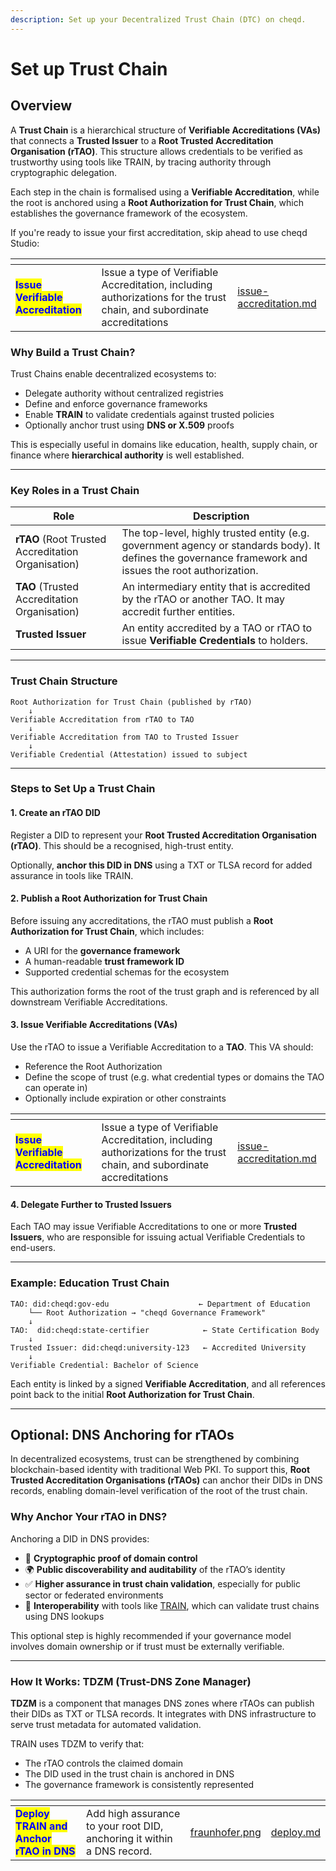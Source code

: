 ```yaml
---
description: Set up your Decentralized Trust Chain (DTC) on cheqd.
---
```


# Set up Trust Chain

## Overview

A **Trust Chain** is a hierarchical structure of **Verifiable Accreditations (VAs)** that connects a **Trusted Issuer** to a **Root Trusted Accreditation Organisation (rTAO)**. This structure allows credentials to be verified as trustworthy using tools like TRAIN, by tracing authority through cryptographic delegation.

Each step in the chain is formalised using a **Verifiable Accreditation**, while the root is anchored using a **Root Authorization for Trust Chain**, which establishes the governance framework of the ecosystem.

If you're ready to issue your first accreditation, skip ahead to use cheqd Studio:

<table data-card-size="large" data-view="cards"><thead><tr><th></th><th></th><th data-hidden data-card-target data-type="content-ref"></th></tr></thead><tbody><tr><td><mark style="color:blue;"><strong>Issue Verifiable Accreditation</strong></mark></td><td>Issue a type of Verifiable Accreditation, including authorizations for the trust chain, and subordinate accreditations</td><td><a href="issue-accreditation.md">issue-accreditation.md</a></td></tr></tbody></table>

### Why Build a Trust Chain?

Trust Chains enable decentralized ecosystems to:

* Delegate authority without centralized registries
* Define and enforce governance frameworks
* Enable **TRAIN** to validate credentials against trusted policies
* Optionally anchor trust using **DNS or X.509** proofs

This is especially useful in domains like education, health, supply chain, or finance where **hierarchical authority** is well established.

***

### Key Roles in a Trust Chain

| **Role**                                           | **Description**                                                                                                                                         |
| -------------------------------------------------- | ------------------------------------------------------------------------------------------------------------------------------------------------------- |
| **rTAO** (Root Trusted Accreditation Organisation) | The top-level, highly trusted entity (e.g. government agency or standards body). It defines the governance framework and issues the root authorization. |
| **TAO** (Trusted Accreditation Organisation)       | An intermediary entity that is accredited by the rTAO or another TAO. It may accredit further entities.                                                 |
| **Trusted Issuer**                                 | An entity accredited by a TAO or rTAO to issue **Verifiable Credentials** to holders.                                                                   |

***

### Trust Chain Structure

```
Root Authorization for Trust Chain (published by rTAO)
    ↓
Verifiable Accreditation from rTAO to TAO
    ↓
Verifiable Accreditation from TAO to Trusted Issuer
    ↓
Verifiable Credential (Attestation) issued to subject
```

***

### Steps to Set Up a Trust Chain

#### 1. Create an rTAO DID

Register a DID to represent your **Root Trusted Accreditation Organisation (rTAO)**. This should be a recognised, high-trust entity.

Optionally, **anchor this DID in DNS** using a TXT or TLSA record for added assurance in tools like TRAIN.

#### 2. Publish a Root Authorization for Trust Chain

Before issuing any accreditations, the rTAO must publish a **Root Authorization for Trust Chain**, which includes:

* A URI for the **governance framework**
* A human-readable **trust framework ID**
* Supported credential schemas for the ecosystem

This authorization forms the root of the trust graph and is referenced by all downstream Verifiable Accreditations.

#### 3. Issue Verifiable Accreditations (VAs)

Use the rTAO to issue a Verifiable Accreditation to a **TAO**. This VA should:

* Reference the Root Authorization
* Define the scope of trust (e.g. what credential types or domains the TAO can operate in)
* Optionally include expiration or other constraints

<table data-card-size="large" data-view="cards"><thead><tr><th></th><th></th><th data-hidden data-card-target data-type="content-ref"></th></tr></thead><tbody><tr><td><mark style="color:blue;"><strong>Issue Verifiable Accreditation</strong></mark></td><td>Issue a type of Verifiable Accreditation, including authorizations for the trust chain, and subordinate accreditations</td><td><a href="issue-accreditation.md">issue-accreditation.md</a></td></tr></tbody></table>

#### 4. Delegate Further to Trusted Issuers

Each TAO may issue Verifiable Accreditations to one or more **Trusted Issuers**, who are responsible for issuing actual Verifiable Credentials to end-users.

***

### Example: Education Trust Chain

```
TAO: did:cheqd:gov-edu                    ← Department of Education
    └── Root Authorization → "cheqd Governance Framework"
    ↓
TAO:  did:cheqd:state-certifier            ← State Certification Body
    ↓
Trusted Issuer: did:cheqd:university-123   ← Accredited University
    ↓
Verifiable Credential: Bachelor of Science
```

Each entity is linked by a signed **Verifiable Accreditation**, and all references point back to the initial **Root Authorization for Trust Chain**.

***

## Optional: DNS Anchoring for rTAOs

In decentralized ecosystems, trust can be strengthened by combining blockchain-based identity with traditional Web PKI. To support this, **Root Trusted Accreditation Organisations (rTAOs)** can anchor their DIDs in DNS records, enabling domain-level verification of the root of the trust chain.

### Why Anchor Your rTAO in DNS?

Anchoring a DID in DNS provides:

* 🔐 **Cryptographic proof of domain control**
* 🌍 **Public discoverability and auditability** of the rTAO’s identity
* ✅ **Higher assurance in trust chain validation**, especially for public sector or federated environments
* 🤝 **Interoperability** with tools like [TRAIN](../train/), which can validate trust chains using DNS lookups

This optional step is highly recommended if your governance model involves domain ownership or if trust must be externally verifiable.

***

### How It Works: TDZM (Trust-DNS Zone Manager)

**TDZM** is a component that manages DNS zones where rTAOs can publish their DIDs as TXT or TLSA records. It integrates with DNS infrastructure to serve trust metadata for automated validation.

TRAIN uses TDZM to verify that:

* The rTAO controls the claimed domain
* The DID used in the trust chain is anchored in DNS
* The governance framework is consistently represented

<table data-card-size="large" data-view="cards"><thead><tr><th></th><th></th><th data-hidden data-card-cover data-type="files"></th><th data-hidden data-card-target data-type="content-ref"></th></tr></thead><tbody><tr><td><mark style="color:blue;"><strong>Deploy TRAIN and Anchor rTAO in DNS</strong></mark></td><td>Add high assurance to your root DID, anchoring it within a DNS record.</td><td><a href="../../../.gitbook/assets/fraunhofer.png">fraunhofer.png</a></td><td><a href="../train/deploy.md">deploy.md</a></td></tr></tbody></table>

